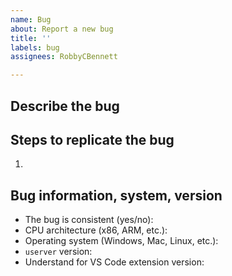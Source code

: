 ```yaml
---
name: Bug
about: Report a new bug
title: ''
labels: bug
assignees: RobbyCBennett

---
```


<!-- Try to find this bug in the existing issues, if you haven't already -->

## Describe the bug


## Steps to replicate the bug
1.

## Bug information, system, version
 - The bug is consistent (yes/no):
 - CPU architecture (x86, ARM, etc.):
 - Operating system (Windows, Mac, Linux, etc.):
 - `userver` version:
 - Understand for VS Code extension version:
